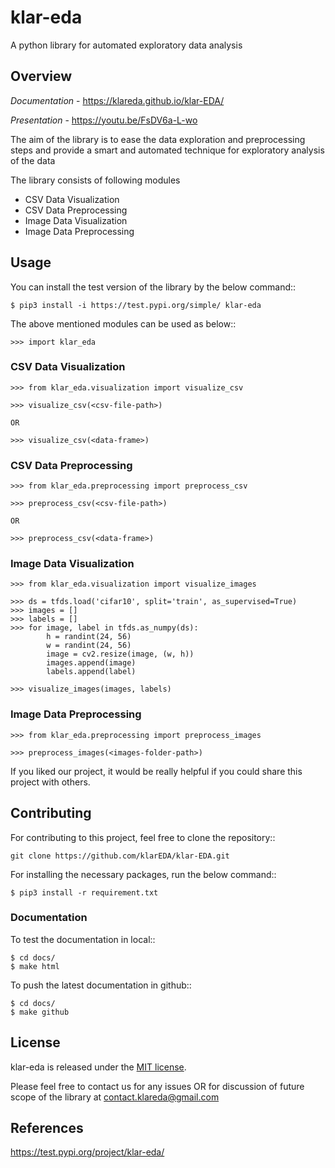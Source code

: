 # klar-eda

A python library for automated exploratory data analysis

## Overview

*Documentation* - https://klareda.github.io/klar-EDA/

*Presentation*  - https://youtu.be/FsDV6a-L-wo

The aim of the library is to ease the data exploration and preprocessing steps and provide a smart and automated technique for exploratory analysis of the data

The library consists of following modules
* CSV Data Visualization
* CSV Data Preprocessing
* Image Data Visualization
* Image Data Preprocessing

## Usage

You can install the test version of the library by the below command::

    $ pip3 install -i https://test.pypi.org/simple/ klar-eda    

The above mentioned modules can be used as below::

    >>> import klar_eda

### CSV Data Visualization

    >>> from klar_eda.visualization import visualize_csv
    
    >>> visualize_csv(<csv-file-path>) 
    
    OR
    
    >>> visualize_csv(<data-frame>)

### CSV Data Preprocessing

    >>> from klar_eda.preprocessing import preprocess_csv

    >>> preprocess_csv(<csv-file-path>) 
    
    OR
    
    >>> preprocess_csv(<data-frame>)

### Image Data Visualization

    >>> from klar_eda.visualization import visualize_images

    >>> ds = tfds.load('cifar10', split='train', as_supervised=True)
    >>> images = []
    >>> labels = []
    >>> for image, label in tfds.as_numpy(ds):
            h = randint(24, 56)
            w = randint(24, 56)
            image = cv2.resize(image, (w, h))
            images.append(image)
            labels.append(label)
    
    >>> visualize_images(images, labels)

### Image Data Preprocessing

    >>> from klar_eda.preprocessing import preprocess_images

    >>> preprocess_images(<images-folder-path>)

If you liked our project, it would be really helpful if you could share this project with others.

## Contributing

For contributing to this project, feel free to clone the repository::

    git clone https://github.com/klarEDA/klar-EDA.git

For installing the necessary packages, run the below command::

    $ pip3 install -r requirement.txt

### Documentation

To test the documentation in local::

    $ cd docs/
    $ make html

To push the latest documentation in github::
    
    $ cd docs/
    $ make github

## License

klar-eda is released under the [MIT license](https://en.wikipedia.org/wiki/MIT_License).


Please feel free to contact us for any issues OR 
for discussion of future scope of the library at contact.klareda@gmail.com

## References

https://test.pypi.org/project/klar-eda/
